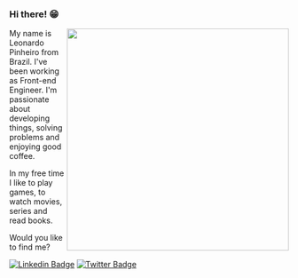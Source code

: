 ### Hi there! 😁 

<img src="https://user-images.githubusercontent.com/53521650/109302381-f7171c80-7817-11eb-898e-fbb3db8f005e.png" width=400 align=right>
My name is Leonardo Pinheiro from Brazil. I've been working as Front-end Engineer. I'm passionate about developing things, solving problems and enjoying good coffee.

<br/>

In my free time I like to play games, to watch movies, series and read books.

Would you like to find me?

[![Linkedin Badge](https://img.shields.io/badge/-LinkedIn-blue?style=flat-square&logo=Linkedin&logoColor=white&link=https://linkedin.com/in/leonardo-pinheiro)](https://linkedin.com/in/leonardo-pinheiro)
[![Twitter Badge](https://img.shields.io/badge/-Twitter-1ca0f1?style=flat-square&labelColor=1ca0f1&logo=twitter&logoColor=white&link=https://twitter.com/leonardo_rpr)](https://twitter.com/leonardo_rpr)

